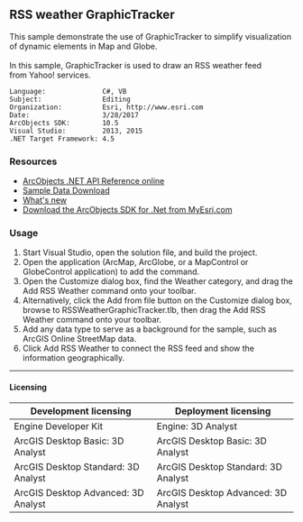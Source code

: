 ## RSS weather GraphicTracker

  <div xmlns="http://www.w3.org/1999/xhtml">This sample demonstrate the use of GraphicTracker to simplify visualization of dynamic elements in Map and Globe.</div>
  <div xmlns="http://www.w3.org/1999/xhtml"> </div>
  <div xmlns="http://www.w3.org/1999/xhtml">In this sample, GraphicTracker is used to draw an RSS weather feed from Yahoo! services. </div>  


<!-- TODO: Fill this section below with metadata about this sample-->
```
Language:              C#, VB
Subject:               Editing
Organization:          Esri, http://www.esri.com
Date:                  3/28/2017
ArcObjects SDK:        10.5
Visual Studio:         2013, 2015
.NET Target Framework: 4.5
```

### Resources

* [ArcObjects .NET API Reference online](http://desktop.arcgis.com/en/arcobjects/latest/net/webframe.htm)  
* [Sample Data Download](../../releases)  
* [What's new](http://desktop.arcgis.com/en/arcobjects/latest/net/webframe.htm#05247c04-bfd9-4e36-ae09-bc6e833c3b14.htm)  
* [Download the ArcObjects SDK for .Net from MyEsri.com](https://my.esri.com/)  

### Usage
1. Start Visual Studio, open the solution file, and build the project.  
1. Open the application (ArcMap, ArcGlobe, or a MapControl or GlobeControl application) to add the command.  
1. Open the Customize dialog box, find the Weather category, and drag the Add RSS Weather command onto your toolbar.  
1. Alternatively, click the Add from file button on the Customize dialog box, browse to RSSWeatherGraphicTracker.tlb, then drag the Add RSS Weather command onto your toolbar.  
1. Add any data type to serve as a background for the sample, such as ArcGIS Online StreetMap data.  
1. Click Add RSS Weather to connect the RSS feed and show the information geographically.  









---------------------------------

#### Licensing  
| Development licensing | Deployment licensing | 
| ------------- | ------------- | 
| Engine Developer Kit | Engine: 3D Analyst |  
| ArcGIS Desktop Basic: 3D Analyst | ArcGIS Desktop Basic: 3D Analyst |  
| ArcGIS Desktop Standard: 3D Analyst | ArcGIS Desktop Standard: 3D Analyst |  
| ArcGIS Desktop Advanced: 3D Analyst | ArcGIS Desktop Advanced: 3D Analyst |  


